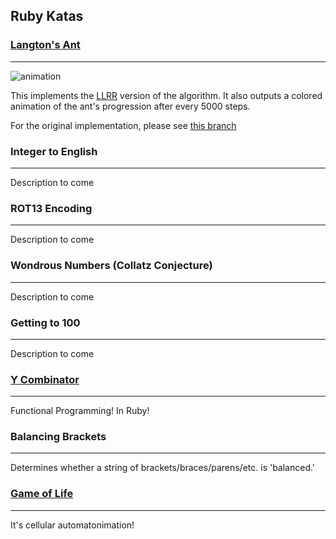 Ruby Katas
---------

### [Langton's Ant](http://en.wikipedia.org/wiki/Langton's_ant)
----
![animation](https://raw.github.com/ryalnd/ruby_katas/master/langton_ant/doc/animation.gif)

This implements the [LLRR](http://en.wikipedia.org/wiki/Langton's_ant#Extension_to_multiple_colors)
version of the algorithm. It also outputs a colored animation of the ant's progression after every 5000 steps.

For the original implementation, please see [this branch](https://github.com/ryalnd/ruby_katas/tree/orig_langton_ant)

### Integer to English
----
Description to come

### ROT13 Encoding
----
Description to come

### Wondrous Numbers (Collatz Conjecture)
----
Description to come

### Getting to 100
----
Description to come

### [Y Combinator](http://en.wikipedia.org/wiki/Fixed-point_combinator#Y_combinator)
----
Functional Programming! In Ruby!

### Balancing Brackets
----
Determines whether a string of brackets/braces/parens/etc. is 'balanced.'

### [Game of Life](http://en.wikipedia.org/wiki/Conway's_Game_of_Life)
----
It's cellular automatonimation!
